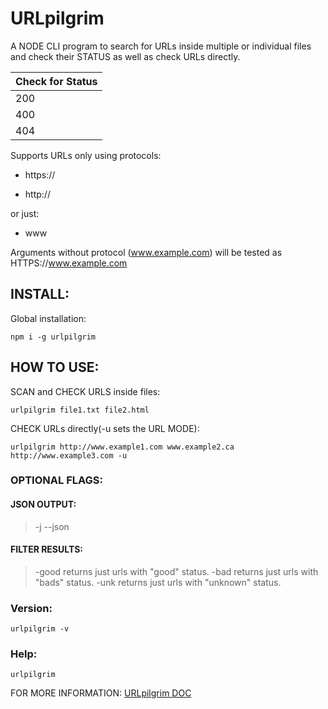 # URLpilgrim

A NODE CLI program to search for URLs inside multiple or individual files and check their STATUS as well as check URLs directly.

Check for Status|
----------------|
200|
400|
404|
 
Supports URLs only using protocols:
* https://

* http://

or just:

* www

Arguments without protocol (www.example.com) will be tested as HTTPS://www.example.com

## INSTALL:
Global installation:
```
npm i -g urlpilgrim
```
## HOW TO USE:

SCAN and CHECK URLS inside files:
```
urlpilgrim file1.txt file2.html 
```
CHECK URLs directly(-u sets the URL MODE):
```
urlpilgrim http://www.example1.com www.example2.ca http://www.example3.com -u
```
### OPTIONAL FLAGS:

#### JSON OUTPUT:

> -j --json

#### FILTER RESULTS:

> -good returns just urls with "good" status.
> -bad  returns just urls with "bads" status.
> -unk  returns just urls with "unknown" status.

### Version:
```
urlpilgrim -v  
```
### Help:
```
urlpilgrim
```
FOR MORE INFORMATION: [URLpilgrim DOC](https://medium.com/@pedrofonsecadev/url-pilgrim-doc-a7090b4c6c53)
